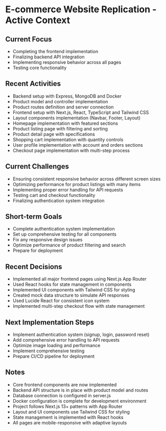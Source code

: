 # E-commerce Website Replication - Active Context

## Current Focus
- Completing the frontend implementation
- Finalizing backend API integration
- Implementing responsive behavior across all pages
- Testing core functionality

## Recent Activities
- Backend setup with Express, MongoDB and Docker
- Product model and controller implementation
- Product routes definition and server connection
- Frontend setup with Next.js, React, TypeScript and Tailwind CSS
- Layout components implementation (Navbar, Footer, Layout)
- Homepage implementation with featured sections
- Product listing page with filtering and sorting
- Product detail page with specifications
- Shopping cart implementation with quantity controls
- User profile implementation with account and orders sections
- Checkout page implementation with multi-step process

## Current Challenges
- Ensuring consistent responsive behavior across different screen sizes
- Optimizing performance for product listings with many items
- Implementing proper error handling for API requests
- Testing cart and checkout functionality
- Finalizing authentication system integration

## Short-term Goals
- Complete authentication system implementation
- Set up comprehensive testing for all components
- Fix any responsive design issues
- Optimize performance of product filtering and search
- Prepare for deployment

## Recent Decisions
- Implemented all major frontend pages using Next.js App Router
- Used React hooks for state management in components
- Implemented UI components with Tailwind CSS for styling
- Created mock data structure to simulate API responses
- Used Lucide React for consistent icon system
- Implemented multi-step checkout flow with state management

## Next Implementation Steps
- Implement authentication system (signup, login, password reset)
- Add comprehensive error handling to API requests
- Optimize image loading and performance
- Implement comprehensive testing
- Prepare CI/CD pipeline for deployment

## Notes
- Core frontend components are now implemented
- Backend API structure is in place with product model and routes
- Database connection is configured in server.js
- Docker configuration is complete for development environment
- Project follows Next.js 13+ patterns with App Router
- Layout and UI components use Tailwind CSS for styling
- State management is implemented with React hooks
- All pages are mobile-responsive with adaptive layouts 